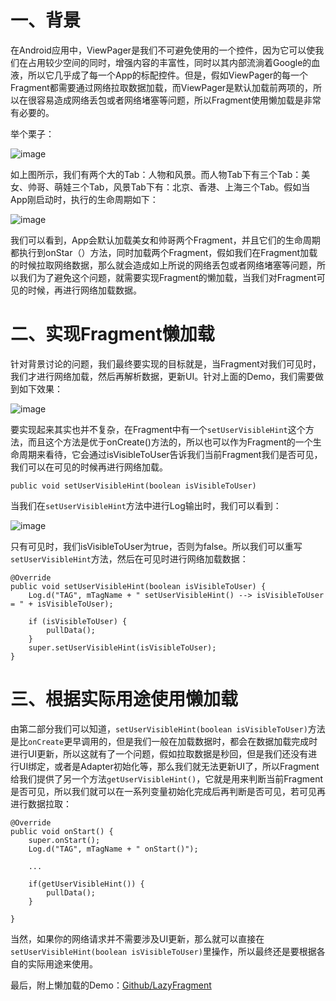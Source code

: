 # 一、背景 #

在Android应用中，ViewPager是我们不可避免使用的一个控件，因为它可以使我们在占用较少空间的同时，增强内容的丰富性，同时以其内部流淌着Google的血液，所以它几乎成了每一个App的标配控件。但是，假如ViewPager的每一个Fragment都需要通过网络拉取数据加载，而ViewPager是默认加载前两项的，所以在很容易造成网络丢包或者网络堵塞等问题，所以Fragment使用懒加载是非常有必要的。

举个栗子：

![image](http://onq81n53u.bkt.clouddn.com/s.jpg)

如上图所示，我们有两个大的Tab：人物和风景。而人物Tab下有三个Tab：美女、帅哥、萌娃三个Tab，风景Tab下有：北京、香港、上海三个Tab。假如当App刚启动时，执行的生命周期如下：

![image](http://onq81n53u.bkt.clouddn.com/ssss.jpg)

我们可以看到，App会默认加载美女和帅哥两个Fragment，并且它们的生命周期都执行到onStar（）方法，同时加载两个Fragment，假如我们在Fragment加载的时候拉取网络数据，那么就会造成如上所说的网络丢包或者网络堵塞等问题，所以我们为了避免这个问题，就需要实现Fragment的懒加载，当我们对Fragment可见的时候，再进行网络加载数据。

# 二、实现Fragment懒加载 #

针对背景讨论的问题，我们最终要实现的目标就是，当Fragment对我们可见时，我们才进行网络加载，然后再解析数据，更新UI。针对上面的Demo，我们需要做到如下效果：

![image](http://onq81n53u.bkt.clouddn.com/pic11111.gif)

要实现起来其实也并不复杂，在Fragment中有一个`setUserVisibleHint`这个方法，而且这个方法是优于onCreate()方法的，所以也可以作为Fragment的一个生命周期来看待，它会通过isVisibleToUser告诉我们当前Fragment我们是否可见，我们可以在可见的时候再进行网络加载。
```
public void setUserVisibleHint(boolean isVisibleToUser)
```

当我们在`setUserVisibleHint`方法中进行Log输出时，我们可以看到：

![image](http://onq81n53u.bkt.clouddn.com/70970-a0b03ff409e905014643d270342b8634.jpg)

只有可见时，我们isVisibleToUser为true，否则为false。所以我们可以重写`setUserVisibleHint`方法，然后在可见时进行网络加载数据：


```
@Override
public void setUserVisibleHint(boolean isVisibleToUser) {
    Log.d("TAG", mTagName + " setUserVisibleHint() --> isVisibleToUser = " + isVisibleToUser);

    if (isVisibleToUser) {
        pullData();
    }
    super.setUserVisibleHint(isVisibleToUser);
}
```


# 三、根据实际用途使用懒加载 #

由第二部分我们可以知道，`setUserVisibleHint(boolean isVisibleToUser)`方法是比`onCreate`更早调用的，但是我们一般在加载数据时，都会在数据加载完成时进行UI更新，所以这就有了一个问题，假如拉取数据是秒回，但是我们还没有进行UI绑定，或者是Adapter初始化等，那么我们就无法更新UI了，所以Fragment给我们提供了另一个方法`getUserVisibleHint()`，它就是用来判断当前Fragment是否可见，所以我们就可以在一系列变量初始化完成后再判断是否可见，若可见再进行数据拉取：


```
@Override
public void onStart() {
    super.onStart();
    Log.d("TAG", mTagName + " onStart()");

    ...

    if(getUserVisibleHint()) {
        pullData();
    }

}
```

当然，如果你的网络请求并不需要涉及UI更新，那么就可以直接在`setUserVisibleHint(boolean isVisibleToUser)`里操作，所以最终还是要根据各自的实际用途来使用。

最后，附上懒加载的Demo：[Github/LazyFragment](https://github.com/ryanlijianchang/LazyFragment)

